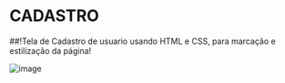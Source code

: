 # CADASTRO

##!Tela de Cadastro de usuario usando HTML e CSS, para marcação e estilização da página!

![image](https://user-images.githubusercontent.com/82547379/161103302-3de85b2a-a9f0-4244-afeb-e690a03b8b0d.png)
